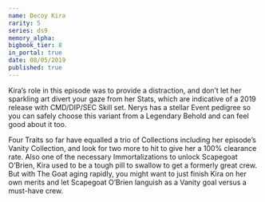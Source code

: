 ```yaml
---
name: Decoy Kira
rarity: 5
series: ds9
memory_alpha:
bigbook_tier: 8
in_portal: true
date: 08/05/2019
published: true
---
```


Kira’s role in this episode was to provide a distraction, and don’t let her sparkling art divert your gaze from her Stats, which are indicative of a 2019 release with CMD/DIP/SEC Skill set. Nerys has a stellar Event pedigree so you can safely choose this variant from a Legendary Behold and can feel good about it too. 

Four Traits so far have equalled a trio of Collections including her episode’s Vanity Collection, and look for two more to hit to give her a 100% clearance rate. Also one of the necessary Immortalizations to unlock Scapegoat O’Brien, Kira used to be a tough pill to swallow to get a formerly great crew. But with The Goat aging rapidly, you might want to just finish Kira on her own merits and let Scapegoat O’Brien languish as a Vanity goal versus a must-have crew.
